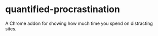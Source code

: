 # quantified-procrastination
A Chrome addon for showing how much time you spend on distracting sites.
